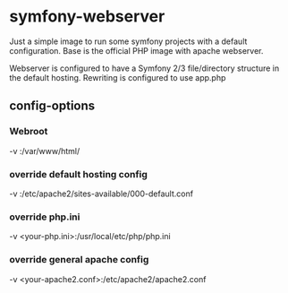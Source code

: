 # symfony-webserver

Just a simple image to run some symfony projects with a default configuration. Base is the official PHP image with apache 
webserver.

Webserver is configured to have a Symfony 2/3 file/directory structure in the default hosting. Rewriting is configured 
to use app.php


## config-options

### Webroot
-v <your-wwwroot>:/var/www/html/
### override default hosting config
-v <your-vhost-conf>:/etc/apache2/sites-available/000-default.conf
### override php.ini
-v <your-php.ini>:/usr/local/etc/php/php.ini
### override general apache config 
-v <your-apache2.conf>:/etc/apache2/apache2.conf
